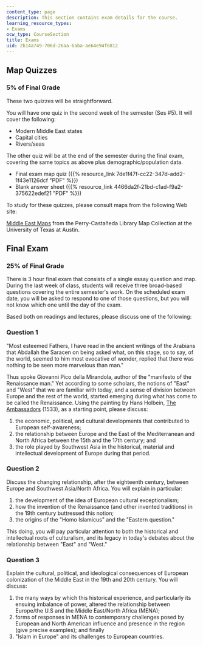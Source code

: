 ```yaml
---
content_type: page
description: This section contains exam details for the course.
learning_resource_types:
- Exams
ocw_type: CourseSection
title: Exams
uid: 2b14a749-706d-26aa-6aba-ae64e94f6812
---
```


Map Quizzes
-----------

### 5% of Final Grade

These two quizzes will be straightforward.

You will have one quiz in the second week of the semester (Ses #5). It will cover the following:

*   Modern Middle East states
*   Capital cities
*   Rivers/seas

The other quiz will be at the end of the semester during the final exam, covering the same topics as above plus demographic/population data.

*   Final exam map quiz ({{% resource_link 7de1f47f-cc22-347d-add2-1f43e1126dcf "PDF" %}})
*   Blank answer sheet ({{% resource_link 4466da2f-21bd-c1ad-f9a2-375622edef21 "PDF" %}})

To study for these quizzes, please consult maps from the following Web site:

[Middle East Maps](http://www.lib.utexas.edu/maps/middle_east.html) from the Perry-Castañeda Library Map Collection at the University of Texas at Austin.

Final Exam
----------

### 25% of Final Grade

There is 3 hour final exam that consists of a single essay question and map. During the last week of class, students will receive three broad-based questions covering the entire semester's work. On the scheduled exam date, you will be asked to respond to one of those questions, but you will not know which one until the day of the exam.

Based both on readings and lectures, please discuss one of the following:

### Question 1

"Most esteemed Fathers, I have read in the ancient writings of the Arabians that Abdallah the Saracen on being asked what, on this stage, so to say, of the world, seemed to him most evocative of wonder, replied that there was nothing to be seen more marvelous than man."

Thus spoke Giovanni Pico della Mirandola, author of the "manifesto of the Renaissance man." Yet according to some scholars, the notions of "East" and "West" that we are familiar with today, and a sense of division between Europe and the rest of the world, started emerging during what has come to be called the Renaissance. Using the painting by Hans Holbein, [The Ambassadors](https://www.nationalgallery.org.uk/paintings/hans-holbein-the-younger-the-ambassadors) (1533), as a starting point, please discuss:

1.  the economic, political, and cultural developments that contributed to European self-awareness;
2.  the relationship between Europe and the East of the Mediterranean and North Africa between the 15th and the 17th century; and
3.  the role played by Southwest Asia in the historical, material and intellectual development of Europe during that period.

### Question 2

Discuss the changing relationship, after the eighteenth century, between Europe and Southwest Asia/North Africa. You will explain in particular:

1.  the development of the idea of European cultural exceptionalism;
2.  how the invention of the Renaissance (and other invented traditions) in the 19th century buttressed this notion;
3.  the origins of the "Homo Islamicus" and the "Eastern question."

This doing, you will pay particular attention to both the historical and intellectual roots of culturalism, and its legacy in today's debates about the relationship between "East" and "West."

### Question 3

Explain the cultural, political, and ideological consequences of European colonization of the Middle East in the 19th and 20th century. You will discuss:

1.  the many ways by which this historical experience, and particularly its ensuing imbalance of power, altered the relationship between Europe/the U.S and the Middle East/North Africa (MENA);
2.  forms of responses in MENA to contemporary challenges posed by European and North American influence and presence in the region (give precise examples); and finally
3.  "Islam in Europe" and its challenges to European countries.